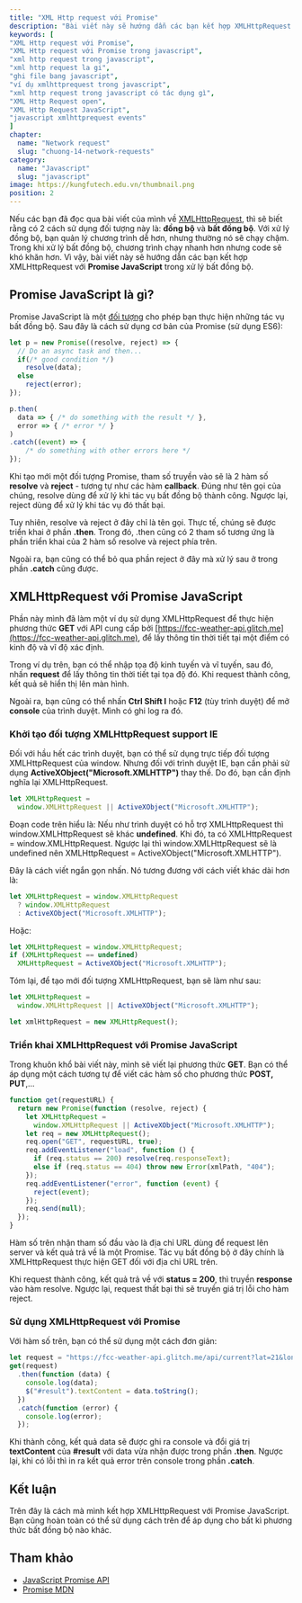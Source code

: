 ```yaml
---
title: "XML Http request với Promise"
description: "Bài viết này sẽ hướng dẫn các bạn kết hợp XMLHttpRequest với Promise JavaScript trong xử lý bất đồng bộ."
keywords: [
"XML Http request với Promise",
"XML Http request với Promise trong javascript",
"xml http request trong javascript",
"xml http request la gi",
"ghi file bang javascript",
"ví dụ xmlhttprequest trong javascript",
"xml http request trong javascript có tác dụng gì",
"XML Http Request open",
"XML Http Request JavaScript",
"javascript xmlhttprequest events"
]
chapter:
  name: "Network request"
  slug: "chuong-14-network-requests"
category:
  name: "Javascript"
  slug: "javascript"
image: https://kungfutech.edu.vn/thumbnail.png
position: 2
---
```


Nếu các bạn đã đọc qua bài viết của mình về [XMLHttpRequest](/bai-viet/javascript/network-requests), thì sẽ biết rằng có 2 cách sử dụng đối tượng này là: **đồng bộ** và **bất đồng bộ**. Với xử lý đồng bộ, bạn quản lý chương trình dễ hơn, nhưng thường nó sẽ chạy chậm. Trong khi xử lý bất đồng bộ, chương trình chạy nhanh hơn nhưng code sẽ khó khăn hơn. Vì vậy, bài viết này sẽ hướng dẫn các bạn kết hợp XMLHttpRequest với **Promise JavaScript** trong xử lý bất đồng bộ.

## Promise JavaScript là gì?

Promise JavaScript là một [đối tượng](/bai-viet/javascript/object-la-gi-object-trong-javascript) cho phép bạn thực hiện những tác vụ bất đồng bộ. Sau đây là cách sử dụng cơ bản của Promise (sử dụng ES6):

```js
let p = new Promise((resolve, reject) => {
  // Do an async task and then...
  if(/* good condition */)
    resolve(data);
  else
    reject(error);
});

p.then(
  data => { /* do something with the result */ },
  error => { /* error */ }
)
.catch((event) => {
    /* do something with other errors here */
});
```

Khi tạo mới một đối tượng Promise, tham số truyền vào sẽ là 2 hàm số **resolve** và **reject** - tương tự như các hàm **callback**. Đúng như tên gọi của chúng, resolve dùng để xử lý khi tác vụ bất đồng bộ thành công. Ngược lại, reject dùng để xử lý khi tác vụ đó thất bại.

Tuy nhiên, resolve và reject ở đây chỉ là tên gọi. Thực tế, chúng sẽ được triển khai ở phần **.then**. Trong đó, .then cũng có 2 tham số tương ứng là phần triển khai của 2 hàm số resolve và reject phía trên.

Ngoài ra, bạn cũng có thể bỏ qua phần reject ở đây mà xử lý sau ở trong phần **.catch** cũng được.

## XMLHttpRequest với Promise JavaScript

Phần này mình đã làm một ví dụ sử dụng XMLHttpRequest để thực hiện phương thức **GET** với API cung cấp bởi [https://fcc-weather-api.glitch.me](https://fcc-weather-api.glitch.me), để lấy thông tin thời tiết tại một điểm có kinh độ và vĩ độ xác định.

[](https://codepen.io/completejavascript/pen/vRxWdQ)

Trong ví dụ trên, bạn có thể nhập tọa độ kinh tuyến và vĩ tuyến, sau đó, nhấn **request** để lấy thông tin thời tiết tại tọa độ đó. Khi request thành công, kết quả sẽ hiển thị lên màn hình.

Ngoài ra, bạn cũng có thể nhấn **Ctrl Shift I** hoặc **F12** (tùy trình duyệt) để mở **console** của trình duyệt. Mình có ghi log ra đó.

### Khởi tạo đối tượng XMLHttpRequest support IE

Đối với hầu hết các trình duyệt, bạn có thể sử dụng trực tiếp đối tượng XMLHttpRequest của window. Nhưng đối với trình duyệt IE, bạn cần phải sử dụng **ActiveXObject("Microsoft.XMLHTTP")** thay thế. Do đó, bạn cần định nghĩa lại XMLHttpRequest.

```js
let XMLHttpRequest =
  window.XMLHttpRequest || ActiveXObject("Microsoft.XMLHTTP");
```

Đoạn code trên hiểu là: Nếu như trình duyệt có hỗ trợ XMLHttpRequest thì window.XMLHttpRequest sẽ khác **undefined**. Khi đó, ta có XMLHttpRequest = window.XMLHttpRequest. Ngược lại thì window.XMLHttpRequest sẽ là undefined nên XMLHttpRequest = ActiveXObject("Microsoft.XMLHTTP").

Đây là cách viết ngắn gọn nhấn. Nó tương đương với cách viết khác dài hơn là:

```js
let XMLHttpRequest = window.XMLHttpRequest
  ? window.XMLHttpRequest
  : ActiveXObject("Microsoft.XMLHTTP");
```

Hoặc:

```js
let XMLHttpRequest = window.XMLHttpRequest;
if (XMLHttpRequest == undefined)
  XMLHttpRequest = ActiveXObject("Microsoft.XMLHTTP");
```

Tóm lại, để tạo mới đối tượng XMLHttpRequest, bạn sẽ làm như sau:

```js
let XMLHttpRequest =
  window.XMLHttpRequest || ActiveXObject("Microsoft.XMLHTTP");

let xmlHttpRequest = new XMLHttpRequest();
```

### Triển khai XMLHttpRequest với Promise JavaScript

Trong khuôn khổ bài viết này, mình sẽ viết lại phương thức **GET**. Bạn có thể áp dụng một cách tương tự để viết các hàm số cho phương thức **POST, PUT**,...

```js
function get(requestURL) {
  return new Promise(function (resolve, reject) {
    let XMLHttpRequest =
      window.XMLHttpRequest || ActiveXObject("Microsoft.XMLHTTP");
    let req = new XMLHttpRequest();
    req.open("GET", requestURL, true);
    req.addEventListener("load", function () {
      if (req.status == 200) resolve(req.responseText);
      else if (req.status == 404) throw new Error(xmlPath, "404");
    });
    req.addEventListener("error", function (event) {
      reject(event);
    });
    req.send(null);
  });
}
```

Hàm số trên nhận tham số đầu vào là địa chỉ URL dùng để request lên server và kết quả trả về là một Promise. Tác vụ bất đồng bộ ở đây chính là XMLHttpRequest thực hiện GET đối với địa chỉ URL trên.

Khi request thành công, kết quả trả về với **status = 200**, thì truyền **response** vào hàm resolve. Ngược lại, request thất bại thì sẽ truyền giá trị lỗi cho hàm reject.

### Sử dụng XMLHttpRequest với Promise

Với hàm số trên, bạn có thể sử dụng một cách đơn giản:

```js
let request = "https://fcc-weather-api.glitch.me/api/current?lat=21&lon=105";
get(request)
  .then(function (data) {
    console.log(data);
    $("#result").textContent = data.toString();
  })
  .catch(function (error) {
    console.log(error);
  });
```

Khi thành công, kết quả data sẽ được ghi ra console và đổi giá trị **textContent** của **#result** với data vừa nhận được trong phần **.then**. Ngược lại, khi có lỗi thì in ra kết quả error trên console trong phần **.catch**.

## Kết luận

Trên đây là cách mà mình kết hợp XMLHttpRequest với Promise JavaScript. Bạn cũng hoàn toàn có thể sử dụng cách trên để áp dụng cho bất kì phương thức bất đồng bộ nào khác.

## Tham khảo

- [JavaScript Promise API](https://davidwalsh.name/promises)
- [Promise MDN](https://developer.mozilla.org/en-US/docs/Web/JavaScript/Reference/Global_Objects/Promise)
